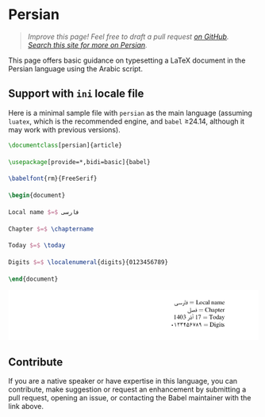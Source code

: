# Persian

<blockquote>
  <p><em>Improve this page! Feel free to draft a pull request <a href="https://github.com/latex3/babel/tree/docs/docs">on GitHub</a>.<br>
  <a href="https://www.google.com/search?q=site%3Alatex3.github.io%2Fbabel+Persian">Search this site for more on Persian</a>.</em></p>
</blockquote>

This page offers basic guidance on typesetting a LaTeX document in the
Persian language using the Arabic script.

## Support with `ini` locale file

Here is a minimal sample file with `persian` as the main language
(assuming `luatex`, which is the recommended engine, and `babel` ≥24.14,
although it may work with previous versions).

```tex
\documentclass[persian]{article}

\usepackage[provide=*,bidi=basic]{babel}

\babelfont{rm}{FreeSerif}

\begin{document}

Local name $=$ فارسی

Chapter $=$ \chaptername

Today $=$ \today

Digits $=$ \localenumeral{digits}{0123456789}

\end{document}
```

![](../media/locale-persian.png)

## Contribute

If you are a native speaker or have expertise in this language, you can
contribute, make suggestion or request an enhancement by submitting a
pull request, opening an issue, or contacting the Babel maintainer with
the link above.